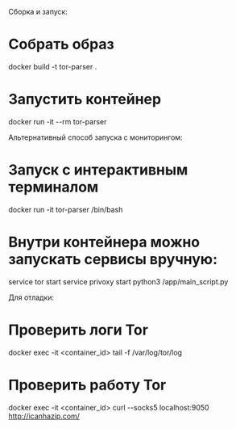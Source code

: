 Сборка и запуск:
# Собрать образ
docker build -t tor-parser .

# Запустить контейнер
docker run -it --rm tor-parser


Альтернативный способ запуска с мониторингом:
# Запуск с интерактивным терминалом
docker run -it tor-parser /bin/bash

# Внутри контейнера можно запускать сервисы вручную:
service tor start
service privoxy start
python3 /app/main_script.py

Для отладки:
# Проверить логи Tor
docker exec -it <container_id> tail -f /var/log/tor/log

# Проверить работу Tor
docker exec -it <container_id> curl --socks5 localhost:9050 http://icanhazip.com/
